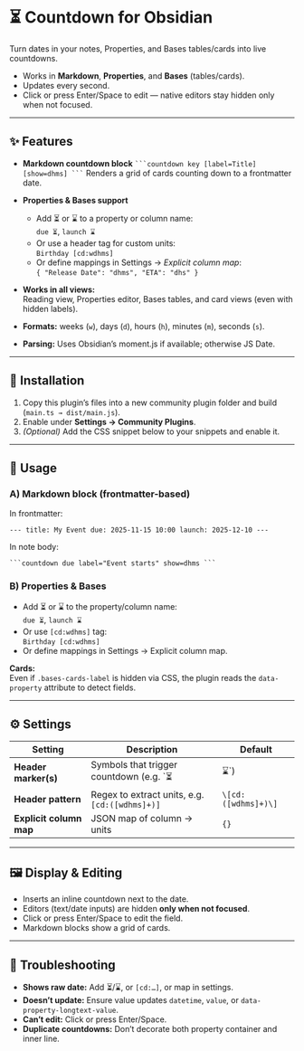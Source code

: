 # ⏳ Countdown for Obsidian

Turn dates in your notes, Properties, and Bases tables/cards into live countdowns.
- Works in **Markdown**, **Properties**, and **Bases** (tables/cards).
- Updates every second.
- Click or press Enter/Space to edit — native editors stay hidden only when not focused.
---

## ✨ Features
- **Markdown countdown block**
    ` ```countdown key [label=Title] [show=dhms] ``` `
    Renders a grid of cards counting down to a frontmatter date.
    
- **Properties & Bases support**
    - Add ⏳ or ⌛ to a property or column name:  
        `due ⏳`, `launch ⌛`
    - Or use a header tag for custom units:  
        `Birthday [cd:wdhms]`
    - Or define mappings in Settings → _Explicit column map_:  
        `{ "Release Date": "dhms", "ETA": "dhs" }`
        
- **Works in all views:**  
    Reading view, Properties editor, Bases tables, and card views (even with hidden labels).
- **Formats:** weeks (`w`), days (`d`), hours (`h`), minutes (`m`), seconds (`s`).
- **Parsing:** Uses Obsidian’s moment.js if available; otherwise JS Date.

---

## 🧰 Installation

1. Copy this plugin’s files into a new community plugin folder and build (`main.ts → dist/main.js`).
2. Enable under **Settings → Community Plugins**.
3. _(Optional)_ Add the CSS snippet below to your snippets and enable it.
    

---

## 🧪 Usage

### A) Markdown block (frontmatter-based)

In frontmatter:

`--- title: My Event due: 2025-11-15 10:00 launch: 2025-12-10 ---`

In note body:

` ```countdown due label="Event starts" show=dhms ``` `

### B) Properties & Bases

- Add ⏳ or ⌛ to the property/column name:  
    `due ⏳`, `launch ⌛`
- Or use `[cd:wdhms]` tag:  
    `Birthday [cd:wdhms]`
- Or define mappings in Settings → Explicit column map.

**Cards:**  
Even if `.bases-cards-label` is hidden via CSS, the plugin reads the `data-property` attribute to detect fields.

---

## ⚙️ Settings

|Setting|Description|Default|
|---|---|---|
|**Header marker(s)**|Symbols that trigger countdown (e.g. `⏳|⌛`)|
|**Header pattern**|Regex to extract units, e.g. `[cd:([wdhms]+)]`|`\[cd:([wdhms]+)\]`|
|**Explicit column map**|JSON map of column → units|`{}`|

---

## 🖼️ Display & Editing
- Inserts an inline countdown next to the date.
- Editors (text/date inputs) are hidden **only when not focused**.
- Click or press Enter/Space to edit the field.
- Markdown blocks show a grid of cards.

---

## 🧯 Troubleshooting
- **Shows raw date:** Add ⏳/⌛, or `[cd:…]`, or map in settings.
- **Doesn’t update:** Ensure value updates `datetime`, `value`, or `data-property-longtext-value`.
- **Can’t edit:** Click or press Enter/Space.
- **Duplicate countdowns:** Don’t decorate both property container and inner line.
